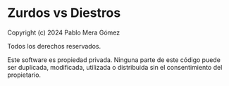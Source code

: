 # Zurdos vs Diestros
Copyright (c) 2024 Pablo Mera Gómez

Todos los derechos reservados.

Este software es propiedad privada. Ninguna parte de este código puede ser duplicada, modificada,
utilizada o distribuida sin el consentimiento del propietario.
